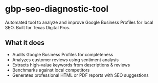 # gbp-seo-diagnostic-tool
Automated tool to analyze and improve Google Business Profiles for local SEO. Built for Texas Digital Pros.

## What it does

- Audits Google Business Profiles for completeness
- Analyzes customer reviews using sentiment analysis
- Extracts high-value keywords from descriptions & reviews
- Benchmarks against local competitors
- Generates professional HTML or PDF reports with SEO suggestions
